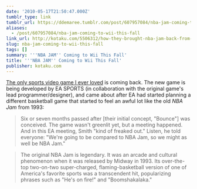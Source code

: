 ```yaml
---
date: '2010-05-17T21:50:47.000Z'
tumblr_type: link
tumblr_url: https://ddemaree.tumblr.com/post/607957084/nba-jam-coming-to-wii-this-fall
aliases:
  - /post/607957084/nba-jam-coming-to-wii-this-fall
link_url: http://kotaku.com/5506312/how-they-brought-nba-jam-back-from-the-dead
slug: nba-jam-coming-to-wii-this-fall
tags: []
summary: '''NBA JAM'' Coming to Wii This Fall'
title: '''NBA JAM'' Coming to Wii This Fall'
publisher: kotaku.com
---
```


[The only sports video game I ever loved](http://en.wikipedia.org/wiki/NBA_Jam) is coming back. The new game is being developed by EA SPORTS (in collaboration with the original game's lead programmer/designer), and came about after EA had started planning a different basketball game that started to feel an awful lot like the old _NBA Jam_ from 1993:

> Six or seven months passed after [their initial concept, "Bounce"] was conceived. The game wasn't greenlit yet, but a meeting happened. And in this EA meeting, Smith "kind of freaked out." Listen, he told everyone: "We're going to be compared to NBA Jam, so we might as well be NBA Jam."

> The original NBA Jam is legendary. It was an arcade and cultural phenomenon when it was released by Midway in 1993. Its over-the-top two-on-two super-charged, flaming-basketball version of one of America's favorite sports was a transcendent hit, popularizing phrases such as "He's on fire!" and "Boomshakalaka."